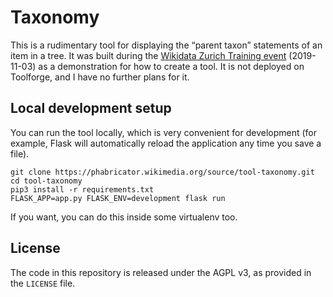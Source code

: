 # Taxonomy

This is a rudimentary tool for displaying the “parent taxon” statements of an item in a tree.
It was built during the [Wikidata Zurich Training event](https://www.wikidata.org/wiki/Wikidata:Events/Wikidata_Zurich_Training2019) (2019-11-03)
as a demonstration for how to create a tool.
It is not deployed on Toolforge, and I have no further plans for it.

## Local development setup

You can run the tool locally, which is very convenient for development
(for example, Flask will automatically reload the application any time you save a file).

```
git clone https://phabricator.wikimedia.org/source/tool-taxonomy.git
cd tool-taxonomy
pip3 install -r requirements.txt
FLASK_APP=app.py FLASK_ENV=development flask run
```

If you want, you can do this inside some virtualenv too.

## License

The code in this repository is released under the AGPL v3, as provided in the `LICENSE` file.
